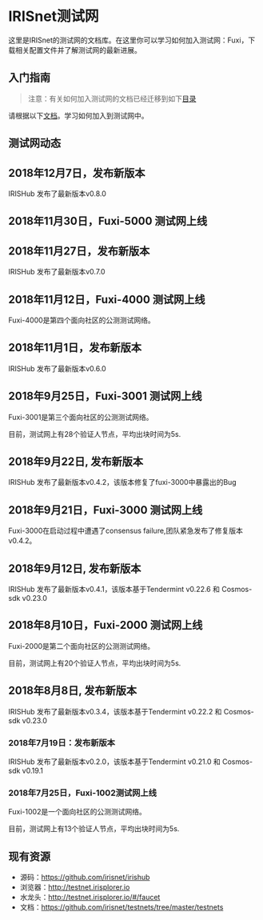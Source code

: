 # IRISnet测试网

这里是IRISnet的测试网的文档库。在这里你可以学习如何加入测试网：Fuxi，下载相关配置文件并了解测试网的最新进展。

## 入门指南

> 注意：有关如何加入测试网的文档已经迁移到如下[目录](https://github.com/irisnet/irishub/tree/master/docs/get-started)

请根据以下[文档](https://github.com/irisnet/irishub/blob/master/docs/get-started/README.md)。学习如何加入到测试网中。

## 测试网动态

## 2018年12月7日，发布新版本

IRISHub 发布了最新版本v0.8.0

## 2018年11月30日，Fuxi-5000 测试网上线


## 2018年11月27日，发布新版本

IRISHub 发布了最新版本v0.7.0

## 2018年11月12日，Fuxi-4000 测试网上线

Fuxi-4000是第四个面向社区的公测测试网络。

## 2018年11月1日，发布新版本

IRISHub 发布了最新版本v0.6.0

## 2018年9月25日，Fuxi-3001 测试网上线

Fuxi-3001是第三个面向社区的公测测试网络。

目前，测试网上有28个验证人节点，平均出块时间为5s. 

## 2018年9月22日, 发布新版本

IRISHub 发布了最新版本v0.4.2，该版本修复了fuxi-3000中暴露出的Bug

## 2018年9月21日，Fuxi-3000 测试网上线

Fuxi-3000在启动过程中遭遇了consensus failure,团队紧急发布了修复版本 v0.4.2。


## 2018年9月12日, 发布新版本

IRISHub 发布了最新版本v0.4.1，该版本基于Tendermint v0.22.6 和 Cosmos-sdk v0.23.0

## 2018年8月10日，Fuxi-2000 测试网上线

Fuxi-2000是第二个面向社区的公测测试网络。

目前，测试网上有20个验证人节点，平均出块时间为5s. 

## 2018年8月8日, 发布新版本

IRISHub 发布了最新版本v0.3.4，该版本基于Tendermint v0.22.2 和 Cosmos-sdk v0.23.0


### 2018年7月19日：发布新版本

IRISHub 发布了最新版本v0.2.0，该版本基于Tendermint v0.21.0 和 Cosmos-sdk v0.19.1


### 2018年7月25日，Fuxi-1002测试网上线

Fuxi-1002是一个面向社区的公测测试网络。

目前，测试网上有13个验证人节点，平均出块时间为5s. 

## 现有资源

* 源码：https://github.com/irisnet/irishub
* 浏览器：http://testnet.irisplorer.io 
* 水龙头：http://testnet.irisplorer.io/#/faucet
* 文档：https://github.com/irisnet/testnets/tree/master/testnets



